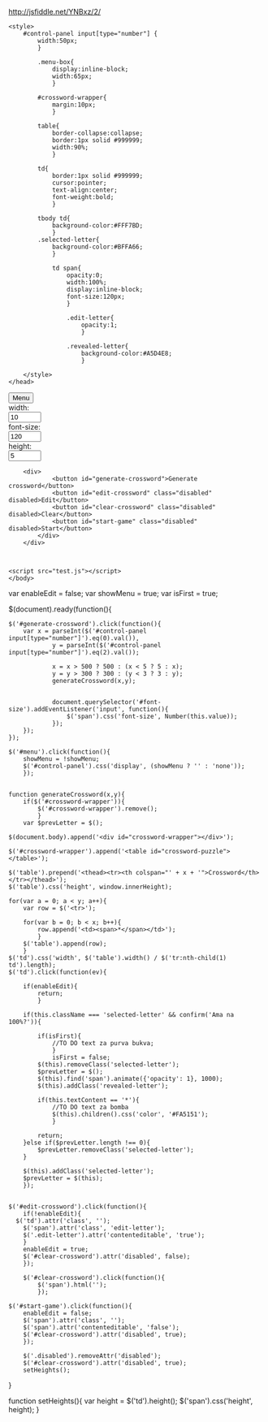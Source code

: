 http://jsfiddle.net/YNBxz/2/




<!DOCTYPE html>
<head>
	<script src="jquery-2.1.4.js"></script>
	
	<style>
		#control-panel input[type="number"] {
			width:50px;
			}
			
			.menu-box{
				display:inline-block;
				width:65px;
				}
			
			#crossword-wrapper{
				margin:10px;
				}
			
			table{
				border-collapse:collapse;
				border:1px solid #999999;
				width:90%;
				}
			
			td{
				border:1px solid #999999;
				cursor:pointer;
				text-align:center;
				font-weight:bold;
				}
			
			tbody td{
				background-color:#FFF7BD;
				}
			.selected-letter{
				background-color:#BFFA66;
				}
				
				td span{
					opacity:0;
					width:100%;
					display:inline-block;
					font-size:120px;
					}
					
					.edit-letter{
						opacity:1;
						}
					
					.revealed-letter{
						background-color:#A5D4E8;
						}
			
		</style>
	</head>

<body>
	<button id="menu">Menu</button>
	<div id="control-panel">
		<div class="menu-box">width:</div><input type="number" value="10" min="5" max="500">
		<div class="menu-box">font-size:</div><input type="number" id="font-size" value="120" min="5" max="500">
		<br>
		<div class="menu-box">height:</div><input type="number" value="5" min="3" max="300">
		
		<div>
				<button id="generate-crossword">Generate crossword</button>
				<button id="edit-crossword" class="disabled" disabled>Edit</button>
				<button id="clear-crossword" class="disabled" disabled>Clear</button>
				<button id="start-game" class="disabled" disabled>Start</button>
			</div>
		</div>
	
	
	
	<script src="test.js"></script>
	</body>
</html>









var enableEdit = false;
var showMenu = true;
var isFirst = true;

$(document).ready(function(){
	
	$('#generate-crossword').click(function(){
		var x = parseInt($('#control-panel input[type="number"]').eq(0).val()),
				y = parseInt($('#control-panel input[type="number"]').eq(2).val());
				
				x = x > 500 ? 500 : (x < 5 ? 5 : x);
				y = y > 300 ? 300 : (y < 3 ? 3 : y);
				generateCrossword(x,y);
				
				
				document.querySelector('#font-size').addEventListener('input', function(){
					$('span').css('font-size', Number(this.value));
				});
		});
	});
	
	$('#menu').click(function(){
		showMenu = !showMenu;
		$('#control-panel').css('display', (showMenu ? '' : 'none'));
		});
	
	
	function generateCrossword(x,y){
		if($('#crossword-wrapper')){
			$('#crossword-wrapper').remove();
			}
		var $prevLetter = $();
		
	$(document.body).append('<div id="crossword-wrapper"></div>');
	
	$('#crossword-wrapper').append('<table id="crossword-puzzle"></table>');
		
	$('table').prepend('<thead><tr><th colspan="' + x + '">Crossword</th></tr></thead>');
	$('table').css('height', window.innerHeight);
	
	for(var a = 0; a < y; a++){
		var row = $('<tr>');
		
		for(var b = 0; b < x; b++){
			row.append('<td><span>*</span></td>');
			}
		$('table').append(row);
		}
	$('td').css('width', $('table').width() / $('tr:nth-child(1) td').length);
	$('td').click(function(ev){
		
		if(enableEdit){
			return;
			}
		
		if(this.className === 'selected-letter' && confirm('Ama na 100%?')){
			
			if(isFirst){
				//TO DO text za purva bukva;
				}
				isFirst = false;
			$(this).removeClass('selected-letter');
			$prevLetter = $();
			$(this).find('span').animate({'opacity': 1}, 1000);
			$(this).addClass('revealed-letter');
			
			if(this.textContent == '*'){
				//TO DO text za bomba
				$(this).children().css('color', '#FA5151');
				}
				
			return;
		}else if($prevLetter.length !== 0){
			$prevLetter.removeClass('selected-letter');
		}
		
		$(this).addClass('selected-letter');
		$prevLetter = $(this);
		});
		
			
	$('#edit-crossword').click(function(){
		if(!enableEdit){
	  $('td').attr('class', '');
		$('span').attr('class', 'edit-letter');
		$('.edit-letter').attr('contenteditable', 'true');
		}
		enableEdit = true;
		$('#clear-crossword').attr('disabled', false);
		});
		
		$('#clear-crossword').click(function(){
			$('span').html('');
			});
		
	$('#start-game').click(function(){
		enableEdit = false;
		$('span').attr('class', '');
		$('span').attr('contenteditable', 'false');
		$('#clear-crossword').attr('disabled', true);
		});
		
		$('.disabled').removeAttr('disabled');
		$('#clear-crossword').attr('disabled', true);
		setHeights();
}


function setHeights(){
	var height = $('td').height();
	$('span').css('height', height);
	}
	
